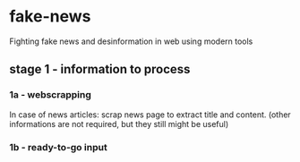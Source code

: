 # fake-news
Fighting fake news and desinformation in web using modern tools

## stage 1 - information to process
### 1a - webscrapping 
In case of news articles: scrap news page to extract title and content. (other informations are not required, but they still might be useful) 
### 1b - ready-to-go input
